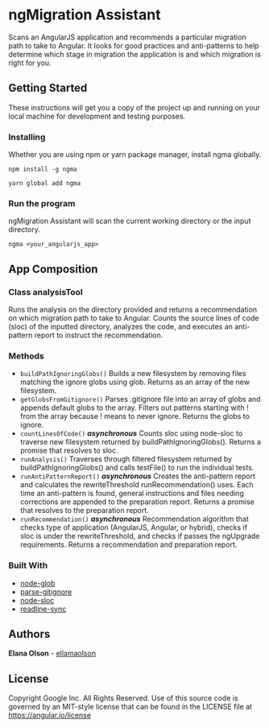 # ngMigration Assistant

Scans an AngularJS application and recommends a particular migration path to take to Angular. It looks for good practices and anti-patterns to help determine which stage in migration the application is and which migration is right for you.

## Getting Started
These instructions will get you a copy of the project up and running on your local machine for development and testing purposes.

### Installing
Whether you are using npm or yarn package manager, install ngma globally.
```
npm install -g ngma
```
```
yarn global add ngma
```

### Run the program

ngMigration Assistant will scan the current working directory or the input directory.
```
ngma <your_angularjs_app>
```

## App Composition

###  Class analysisTool

Runs the analysis on the directory provided and returns a recommendation on which migration path to take to Angular. Counts the source lines of code (sloc) of the inputted directory, analyzes the code, and executes an anti-pattern report to instruct the recommendation. 

### Methods

* ```buildPathIgnoringGlobs()``` Builds a new filesystem by removing files matching the ignore globs using glob. Returns as an array of the new filesystem.
* ```getGlobsFromGitignore()``` Parses .gitignore file into an array of globs and appends default globs to the array. Filters out patterns starting with ! from the array because ! means to never ignore. Returns the globs to ignore.
* ```countLinesOfCode()``` ***asynchronous*** Counts sloc using node-sloc to traverse new filesystem returned by buildPathIgnoringGlobs(). Returns a promise that resolves to sloc.
* ```runAnalysis()``` Traverses through filtered filesystem returned by buildPathIgnoringGlobs() and calls testFile() to run the individual tests.
* ```runAntiPatternReport()``` ***asynchronous*** Creates the anti-pattern report and calculates the rewriteThreshold runRecommendation() uses. Each time an anti-pattern is found, general instructions and files needing corrections are appended to the preparation report. Returns a promise that resolves to the preparation report. 
* ```runRecommendation()``` ***asynchronous*** Recommendation algorithm that checks type of application (AngularJS, Angular, or hybrid), checks if sloc is under the rewriteThreshold, and checks if passes the ngUpgrade requirements. Returns a recommendation and preparation report. 

### Built With

* [node-glob](https://www.npmjs.com/package/glob)
* [parse-gitignore](https://www.npmjs.com/package/parse-gitignore)
* [node-sloc](https://www.npmjs.com/package/node-sloc)
* [readline-sync](https://www.npmjs.com/package/readline-sync)

## Authors

**Elana Olson** - [ellamaolson](https://github.com/ellamaolson)

## License 

Copyright Google Inc. All Rights Reserved. Use of this source code is governed by an MIT-style license that can be found in the LICENSE file at https://angular.io/license





